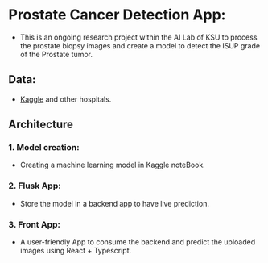 # Prostate Cancer Detection App:
- This is an ongoing research project within the AI Lab of KSU to process the prostate biopsy images and create a model to detect the ISUP grade of the Prostate tumor.
  
## Data:
- [Kaggle](https://www.kaggle.com/competitions/prostate-cancer-grade-assessment/overview)  and other hospitals.

## Architecture

### 1. Model creation:

- Creating a machine learning model in Kaggle noteBook.

### 2. Flusk App:

- Store the model in a backend app to have live prediction.

### 3. Front App:

- A user-friendly App to consume the backend and predict the uploaded images using React + Typescript.
